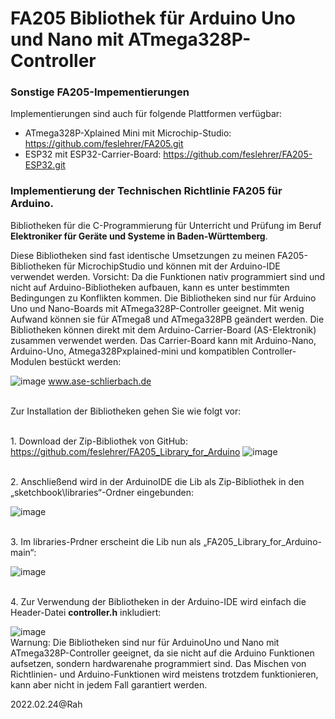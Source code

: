 # FA205 Bibliothek für Arduino Uno und Nano mit ATmega328P-Controller
### Sonstige FA205-Impementierungen
Implementierungen sind auch für folgende Plattformen verfügbar: 
+ ATmega328P-Xplained Mini mit Microchip-Studio: https://github.com/feslehrer/FA205.git
+ ESP32 mit ESP32-Carrier-Board: https://github.com/feslehrer/FA205-ESP32.git

### Implementierung der Technischen Richtlinie FA205 für Arduino.
Bibliotheken für die C-Programmierung für Unterricht und Prüfung im Beruf **Elektroniker für Geräte und Systeme in Baden-Württemberg**.

Diese Bibliotheken sind fast identische Umsetzungen zu meinen FA205-Bibliotheken für MicrochipStudio und können mit der Arduino-IDE verwendet werden.
Vorsicht: Da die Funktionen nativ programmiert sind und nicht auf Arduino-Bibliotheken aufbauen, kann es unter bestimmten Bedingungen zu Konflikten kommen. Die Bibliotheken sind nur für Arduino Uno und Nano-Boards mit ATmega328P-Controller geeignet. Mit wenig Aufwand können sie für ATmega8 und ATmega328PB geändert werden.
Die Bibliotheken können direkt mit dem Arduino-Carrier-Board (AS-Elektronik) zusammen verwendet werden. Das Carrier-Board kann mit Arduino-Nano, Arduino-Uno, Atmega328Pxplained-mini und kompatiblen Controller-Modulen bestückt werden:

![image](https://github.com/feslehrer/FA205_Library_for_Arduino/assets/24614659/97ba22d6-7ddc-4444-a178-783176a95a53)
www.ase-schlierbach.de

<br>Zur Installation der Bibliotheken gehen Sie wie folgt vor:

<br>1. Download der Zip-Bibliothek von GitHub: https://github.com/feslehrer/FA205_Library_for_Arduino
![image](https://github.com/feslehrer/FA205_Library_for_Arduino/assets/24614659/2e762978-edeb-4d41-bab4-f704d60bec41)

<br>2. Anschließend wird in der ArduinoIDE die Lib als Zip-Bibliothek in den „sketchbook\libraries“-Ordner eingebunden:

![image](https://github.com/feslehrer/FA205_Library_for_Arduino/assets/24614659/37570d5f-6274-4827-9876-a8dd5b0b5df8)

<br>3. Im libraries-Prdner erscheint die Lib nun als „FA205_Library_for_Arduino-main“:  

![image](https://github.com/feslehrer/FA205_Library_for_Arduino/assets/24614659/8453072d-3d2e-408e-948c-e26ca7c508c7)

<br>4. Zur Verwendung der Bibliotheken in der Arduino-IDE wird einfach die Header-Datei **controller.h** inkludiert:

![image](https://github.com/feslehrer/FA205_Library_for_Arduino/assets/24614659/c5dee2c5-6652-4448-b0e2-9c47c36852ea)
<br>Warnung: Die Bibliotheken sind nur für ArduinoUno und Nano mit ATmega328P-Controller geeignet, da sie nicht auf die Arduino Funktionen
aufsetzen, sondern hardwarenahe programmiert sind. Das Mischen von Richtlinien- und Arduino-Funktionen wird meistens trotzdem funktionieren, kann aber nicht in jedem Fall garantiert werden.

2022.02.24@Rah
